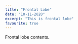 ```yaml
---
title: "Frontal Lobe"
date: "10-11-2020"
excerpt: "This is frontal lobe"
favourite: true
---
```


Frontal lobe contents.
